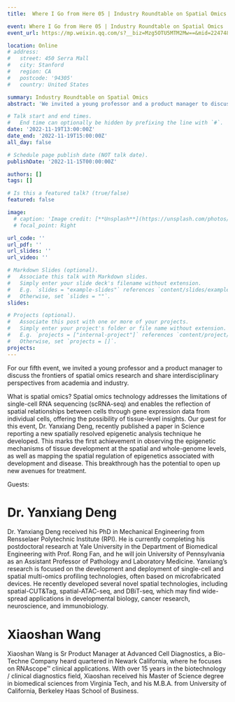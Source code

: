 ```yaml
---
title:  Where I Go from Here 05 | Industry Roundtable on Spatial Omics

event: Where I Go from Here 05 | Industry Roundtable on Spatial Omics
event_url: https://mp.weixin.qq.com/s?__biz=Mzg5OTU5MTM2Mw==&mid=2247484185&idx=1&sn=90fb13c72b83ed29449ab27a2cf3ff1c&chksm=c051beb5f72637a36e0637581332276769a946a9dbeceaa3399c869eee4132578c99052aeb1b#rd

location: Online
# address:
#   street: 450 Serra Mall
#   city: Stanford
#   region: CA
#   postcode: '94305'
#   country: United States

summary: Industry Roundtable on Spatial Omics
abstract: 'We invited a young professor and a product manager to discuss the frontiers of spatial omics research and share interdisciplinary perspectives from academia and industry.'

# Talk start and end times.
#   End time can optionally be hidden by prefixing the line with `#`.
date: '2022-11-19T13:00:00Z'
date_end: '2022-11-19T15:00:00Z'
all_day: false

# Schedule page publish date (NOT talk date).
publishDate: '2022-11-15T00:00:00Z'

authors: []
tags: []

# Is this a featured talk? (true/false)
featured: false

image:
  # caption: 'Image credit: [**Unsplash**](https://unsplash.com/photos/bzdhc5b3Bxs)'
  # focal_point: Right

url_code: ''
url_pdf: ''
url_slides: ''
url_video: ''

# Markdown Slides (optional).
#   Associate this talk with Markdown slides.
#   Simply enter your slide deck's filename without extension.
#   E.g. `slides = "example-slides"` references `content/slides/example-slides.md`.
#   Otherwise, set `slides = ""`.
slides:

# Projects (optional).
#   Associate this post with one or more of your projects.
#   Simply enter your project's folder or file name without extension.
#   E.g. `projects = ["internal-project"]` references `content/project/deep-learning/index.md`.
#   Otherwise, set `projects = []`.
projects:
---
```

For our fifth event, we invited a young professor and a product manager to discuss the frontiers of spatial omics research and share interdisciplinary perspectives from academia and industry.

What is spatial omics? Spatial omics technology addresses the limitations of single-cell RNA sequencing (scRNA-seq) and enables the reflection of spatial relationships between cells through gene expression data from individual cells, offering the possibility of tissue-level insights. Our guest for this event, Dr. Yanxiang Deng, recently published a paper in Science reporting a new spatially resolved epigenetic analysis technique he developed. This marks the first achievement in observing the epigenetic mechanisms of tissue development at the spatial and whole-genome levels, as well as mapping the spatial regulation of epigenetics associated with development and disease. This breakthrough has the potential to open up new avenues for treatment.

Guests: 
# Dr. Yanxiang Deng 
Dr. Yanxiang Deng received his PhD in Mechanical Engineering from Rensselaer Polytechnic Institute (RPI). He is currently completing his postdoctoral research at Yale University in the Department of Biomedical Engineering with Prof. Rong Fan, and he will join University of Pennsylvania as an Assistant Professor of Pathology and Laboratory Medicine. Yanxiang’s research is focused on the development and deployment of single-cell and spatial multi-omics profiling technologies, often based on microfabricated devices. He recently developed several novel spatial technologies, including spatial-CUT&Tag, spatial-ATAC-seq, and DBiT-seq, which may find wide-spread applications in developmental biology, cancer research, neuroscience, and immunobiology.

# Xiaoshan Wang 
Xiaoshan Wang is Sr Product Manager at Advanced Cell Diagnostics, a Bio-Techne Company heard quartered in Newark California, where he focuses on RNAscope™ clinical applications. With over 15 years in the biotechnology / clinical diagnostics field, Xiaoshan received his Master of Science degree in biomedical sciences from Virginia Tech, and his M.B.A. from University of California, Berkeley Haas School of Business.


